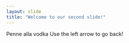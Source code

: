 ```yaml
---
layout: slide
title: "Welcome to our second slide!"
---
```

Penne alla vodka
Use the left arrow to go back!
